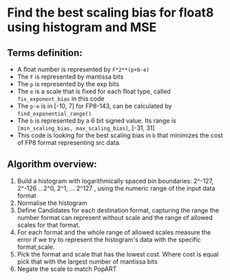# Find the best scaling bias for float8 using histogram and MSE
## Terms definition:
- A float number is represented by `F*2**(p+b-e)`
- The `F` is represented by mantissa bits
- The `p` is represented by the exp bits
- The `e` is a scale that is fixed for each float type, called `fix_exponent_bias` in this code
- The `p-e` is in [-10, 7] for FP8-143, can be calculated by `find_exponential_range()`
- The `b` is represented by a 6 bit signed value. Its range is `[min_scaling_bias, max_scaling_bias]`, [-31, 31]
- This code is looking for the best scaling bias in `b` that minimizes the cost of FP8 format representing src data.

 ## Algorithm overview:
1. Build a histogram with logarithmically spaced bin boundaries:
   2^-127, 2^-126 ...2^0, 2^1, ... 2^127 , using the numeric range of the
   input data format
2. Normalise the histogram
3. Define Candidates for each destination format, capturing
   the range the number format can represent without scale and
   the range of allowed scales for that format.
4. For each format and the whole range of allowed scales measure
   the error if we try to represent the histogram's data with
   the specific format,scale.
5. Pick the format and scale that has the lowest cost.
   Where cost is equal pick that with the largest number of mantissa bits
6. Negate the scale to match PopART